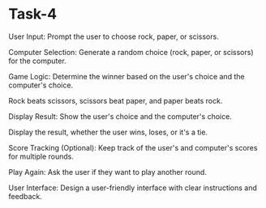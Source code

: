 # Task-4

User Input: Prompt the user to choose rock, paper, or scissors.

Computer Selection: Generate a random choice (rock, paper, or scissors) for the computer.

Game Logic: Determine the winner based on the user's choice and the computer's choice.

Rock beats scissors, scissors beat paper, and paper beats rock.

Display Result: Show the user's choice and the computer's choice.

Display the result, whether the user wins, loses, or it's a tie.

Score Tracking (Optional): Keep track of the user's and computer's scores for multiple rounds.

Play Again: Ask the user if they want to play another round.

User Interface: Design a user-friendly interface with clear instructions and feedback.
